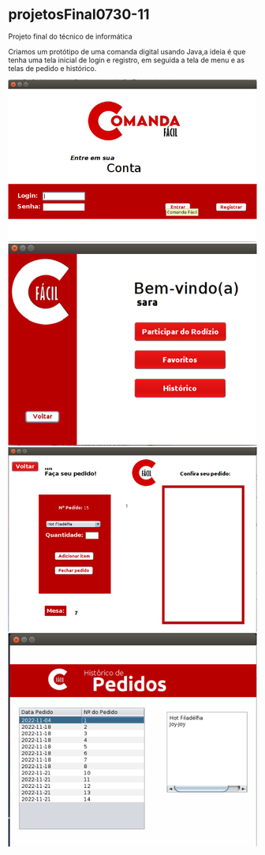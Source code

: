 # projetosFinal0730-11

Projeto final do técnico de informática

Criamos um protótipo de uma comanda digital usando Java,a ideia é que tenha uma tela inicial de login e registro, em seguida a tela de menu e as telas de pedido e histórico.

<div>
<img src="./imagensReadme/login.png" href="login.png">
</div>

<div>
<img src="./imagensReadme/Menu.png" href="login.png">
</div>

<div>
<img src="./imagensReadme/Rodizio.png" href="login.png">
</div>

<div>
<img src="./imagensReadme/Historico.png" href="login.png">
</div>
